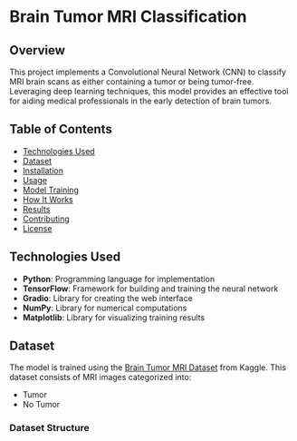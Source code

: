 # Brain Tumor MRI Classification

## Overview
This project implements a Convolutional Neural Network (CNN) to classify MRI brain scans as either containing a tumor or being tumor-free. Leveraging deep learning techniques, this model provides an effective tool for aiding medical professionals in the early detection of brain tumors.

## Table of Contents
- [Technologies Used](#technologies-used)
- [Dataset](#dataset)
- [Installation](#installation)
- [Usage](#usage)
- [Model Training](#model-training)
- [How It Works](#how-it-works)
- [Results](#results)
- [Contributing](#contributing)
- [License](#license)

## Technologies Used
- **Python**: Programming language for implementation
- **TensorFlow**: Framework for building and training the neural network
- **Gradio**: Library for creating the web interface
- **NumPy**: Library for numerical computations
- **Matplotlib**: Library for visualizing training results

## Dataset
The model is trained using the [Brain Tumor MRI Dataset](https://www.kaggle.com/masoudnickparvar/brain-tumor-mri-dataset) from Kaggle. This dataset consists of MRI images categorized into:
- Tumor
- No Tumor

### Dataset Structure
